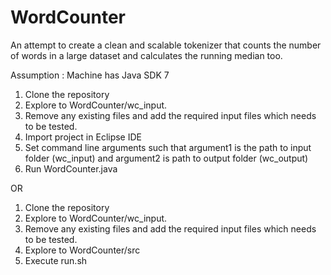 # WordCounter
An attempt to create a clean and scalable tokenizer that counts the number of words in a large dataset and calculates the running median too.

Assumption : Machine has Java SDK 7

1. Clone the repository
2. Explore to WordCounter/wc_input.
3. Remove any existing files and add the required input files which needs to be tested.
4. Import project in Eclipse IDE
5. Set command line arguments such that argument1 is the path to input folder (wc_input) and argument2 is path to output folder (wc_output)
6. Run WordCounter.java

OR

1. Clone the repository
2. Explore to WordCounter/wc_input.
3. Remove any existing files and add the required input files which needs to be tested.
4. Explore to WordCounter/src
3. Execute run.sh
